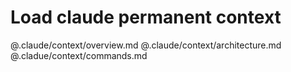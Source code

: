 # Load claude permanent context

@.claude/context/overview.md
@.claude/context/architecture.md
@.cladue/context/commands.md
